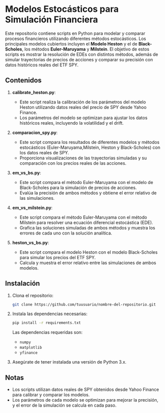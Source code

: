 
# Modelos Estocásticos para Simulación Financiera

Este repositorio contiene scripts en Python para modelar y comparar procesos financieros utilizando diferentes métodos estocásticos. Los principales modelos cubiertos incluyen el **Modelo Heston** y el de **Black-Scholes**, los métodos **Euler-Maruyama** y **Milstein**. El objetivo de estos scripts es mostrar la resolución de EDEs con distintos métodos, además de simular trayectorias de precios de acciones y comparar su precisión con datos históricos reales del ETF SPY.

## Contenidos

1. **calibrate_heston.py**: 
   - Este script realiza la calibración de los parámetros del modelo Heston utilizando datos reales del precio de SPY desde Yahoo Finance.
   - Los parámetros del modelo se optimizan para ajustar los datos históricos reales, incluyendo la volatilidad y el drift.

2. **comparacion_spy.py**:
   - Este script compara los resultados de diferentes modelos y métodos estocásticos (Euler-Maruyama,Milstein, Heston y Black-Scholes) con los datos reales de SPY.
   - Proporciona visualizaciones de las trayectorias simuladas y su comparación con los precios reales de las acciones.

3. **em_vs_bs.py**:
   - Este script compara el método Euler-Maruyama con el modelo de Black-Scholes para la simulación de precios de acciones.
   - Evalúa la precisión de ambos métodos y obtiene el error relativo de las simulaciones.

4. **em_vs_milstein.py**:
   - Este script compara el método Euler-Maruyama con el método Milstein para resolver una ecuación diferencial estocástica (EDE).
   - Grafica las soluciones simuladas de ambos métodos y muestra los errores de cada uno con la solución analítica.

5. **heston_vs_bs.py**:
   - Este script compara el modelo Heston con el modelo Black-Scholes para simular los precios del ETF SPY.
   - Calcula y muestra el error relativo entre las simulaciones de ambos modelos.

## Instalación

1. Clona el repositorio:
   ```bash
   git clone https://github.com/tuusuario/nombre-del-repositorio.git
   ```

2. Instala las dependencias necesarias:
   ```bash
   pip install -r requirements.txt
   ```

   Las dependencias requeridas son:
   - `numpy`
   - `matplotlib`
   - `yfinance`

3. Asegúrate de tener instalada una versión de Python 3.x.

## Notas

- Los scripts utilizan datos reales de SPY obtenidos desde Yahoo Finance para calibrar y comparar los modelos.
- Los parámetros de cada modelo se optimizan para mejorar la precisión, y el error de la simulación se calcula en cada paso.
